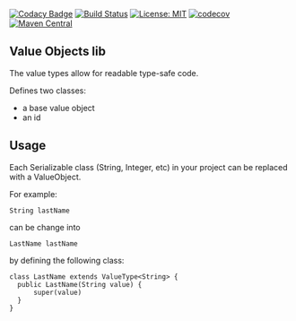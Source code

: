 
[![Codacy Badge](https://api.codacy.com/project/badge/Grade/0b8d189eeab34d9cba6ac4d5e7e38453)](https://www.codacy.com/app/jeroenwijdemans/valueobjects?utm_source=github.com&utm_medium=referral&utm_content=jeroenwijdemans/valueobjects&utm_campaign=badger) 
[![Build Status](https://travis-ci.org/jeroenwijdemans/valueobjects.svg?branch=master)](https://travis-ci.org/jeroenwijdemans/valueobjects)
[![License: MIT](https://img.shields.io/badge/License-MIT-yellow.svg)](https://opensource.org/licenses/MIT)
[![codecov](https://codecov.io/gh/jeroenwijdemans/valueobjects/branch/master/graph/badge.svg)](https://codecov.io/gh/jeroenwijdemans/valueobjects)
[![Maven Central](https://maven-badges.herokuapp.com/maven-central/com.wijdemans/valueobjects/badge.svg)](https://maven-badges.herokuapp.com/maven-central/com.wijdemans/valueobjects)

## Value Objects lib
The value types allow for readable type-safe code.

Defines two classes: 

 - a base value object
 - an id
 
## Usage
 
 Each Serializable class (String, Integer, etc) in your project can 
 be replaced with a ValueObject.
 
 For example:
  
  ```
  String lastName
  ```
  
  can be change into
  
  ```
  LastName lastName
  ```
  
  by defining the following class:
  
  ```
  class LastName extends ValueType<String> {
    public LastName(String value) {
        super(value)
    }
  }
  ```
  
